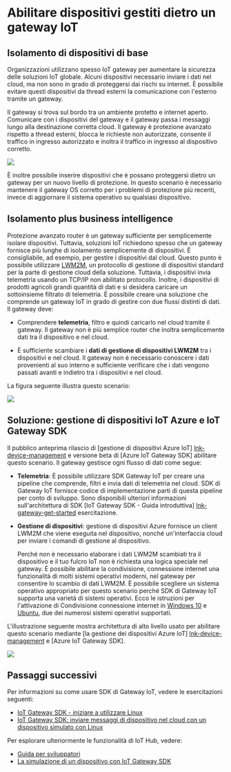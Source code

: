 <properties
 pageTitle="Abilitare dispositivi gestiti dietro un gateway IoT | Microsoft Azure"
 description="Argomento Guida utilizzando un IoT Gateway creati mediante il SDK di Gateway IoT insieme dispositivi gestiti da IoT Hub."
 services="iot-hub"
 documentationCenter=""
 authors="chipalost"
 manager="timlt"
 editor=""/>

<tags
 ms.service="iot-hub"
 ms.devlang="na"
 ms.topic="article"
 ms.tgt_pltfrm="na"
 ms.workload="na"
 ms.date="04/29/2016"
 ms.author="cstreet"/>
 
# <a name="enable-managed-devices-behind-an-iot-gateway"></a>Abilitare dispositivi gestiti dietro un gateway IoT

## <a name="basic-device-isolation"></a>Isolamento di dispositivi di base

Organizzazioni utilizzano spesso IoT gateway per aumentare la sicurezza delle soluzioni IoT globale. Alcuni dispositivi necessario inviare i dati nel cloud, ma non sono in grado di proteggersi dai rischi su internet. È possibile evitare questi dispositivi da thread esterni la comunicazione con l'esterno tramite un gateway.

Il gateway si trova sul bordo tra un ambiente protetto e internet aperto. Comunicare con i dispositivi del gateway e il gateway passa i messaggi lungo alla destinazione corretta cloud. Il gateway è protezione avanzato rispetto a thread esterni, blocca le richieste non autorizzate, consente il traffico in ingresso autorizzato e inoltra il traffico in ingresso al dispositivo corretto.

![][1]

È inoltre possibile inserire dispositivi che è possano proteggersi dietro un gateway per un nuovo livello di protezione. In questo scenario è necessario mantenere il gateway OS corretto per i problemi di protezione più recenti, invece di aggiornare il sistema operativo su qualsiasi dispositivo.

## <a name="isolation-plus-intelligence"></a>Isolamento plus business intelligence

Protezione avanzato router è un gateway sufficiente per semplicemente isolare dispositivi. Tuttavia, soluzioni IoT richiedono spesso che un gateway fornisce più lunghe di isolamento semplicemente di dispositivi. È consigliabile, ad esempio, per gestire i dispositivi dal cloud. Questo punto è possibile utilizzare [LWM2M](https://github.com/OpenMobileAlliance/OMA_LwM2M_for_Developers/wiki), un protocollo di gestione di dispositivi standard per la parte di gestione cloud della soluzione. Tuttavia, i dispositivi invia telemetria usando un TCP/IP non abilitato protocollo. Inoltre, i dispositivi di prodotti agricoli grandi quantità di dati e si desidera caricare un sottoinsieme filtrato di telemetria. È possibile creare una soluzione che comprende un gateway IoT in grado di gestire con due flussi distinti di dati. Il gateway deve:

-   Comprendere **telemetria**, filtro e quindi caricarlo nel cloud tramite il gateway. Il gateway non è più semplice router che inoltra semplicemente dati tra il dispositivo e nel cloud.

-   È sufficiente scambiare i **dati di gestione di dispositivi LWM2M** tra i dispositivi e nel cloud. Il gateway non è necessario conoscere i dati provenienti al suo interno e sufficiente verificare che i dati vengono passati avanti e indietro tra i dispositivi e nel cloud.

La figura seguente illustra questo scenario:

![][2]

## <a name="the-solution-azure-iot-device-management-and-the-iot-gateway-sdk"></a>Soluzione: gestione di dispositivi IoT Azure e IoT Gateway SDK 

Il pubblico anteprima rilascio di [gestione di dispositivi Azure IoT] [ lnk-device-management] e versione beta di [Azure IoT Gateway SDK] abilitare questo scenario. Il gateway gestisce ogni flusso di dati come segue:

-   **Telemetria**: È possibile utilizzare SDK Gateway IoT per creare una pipeline che comprende, filtri e invia dati di telemetria nel cloud. SDK di Gateway IoT fornisce codice di implementazione parti di questa pipeline per conto di sviluppo. Sono disponibili ulteriori informazioni sull'architettura di SDK [IoT Gateway SDK - Guida introduttiva] [ lnk-gateway-get-started] esercitazione.

-   **Gestione di dispositivi**: gestione di dispositivi Azure fornisce un client LWM2M che viene eseguita nel dispositivo, nonché un'interfaccia cloud per inviare i comandi di gestione al dispositivo.
    
    Perché non è necessario elaborare i dati LWM2M scambiati tra il dispositivo e il tuo fulcro IoT non è richiesta una logica speciale nel gateway. È possibile abilitare la condivisione, connessione internet una funzionalità di molti sistemi operativi moderni, nel gateway per consentire lo scambio di dati LWM2M. È possibile scegliere un sistema operativo appropriato per questo scenario perché SDK di Gateway IoT supporta una varietà di sistemi operativi. Ecco le istruzioni per l'attivazione di Condivisione connessione internet in [Windows 10] e [Ubuntu], due dei numerosi sistemi operativi supportati.

L'illustrazione seguente mostra architettura di alto livello usato per abilitare questo scenario mediante [la gestione dei dispositivi Azure IoT] [ lnk-device-management] e [Azure IoT Gateway SDK].

![][3]

## <a name="next-steps"></a>Passaggi successivi

Per informazioni su come usare SDK di Gateway IoT, vedere le esercitazioni seguenti:

- [IoT Gateway SDK - iniziare a utilizzare Linux][lnk-gateway-get-started]
- [IoT Gateway SDK: inviare messaggi di dispositivo nel cloud con un dispositivo simulato con Linux][lnk-gateway-simulated]

Per esplorare ulteriormente le funzionalità di IoT Hub, vedere:

- [Guida per sviluppatori][lnk-devguide]
- [La simulazione di un dispositivo con IoT Gateway SDK][lnk-gateway-simulated]

<!-- Images and links -->
[1]: media/iot-hub-gateway-device-management/overview.png
[2]: media/iot-hub-gateway-device-management/manage.png
[Gateway IoT Azure SDK]: https://github.com/Azure/azure-iot-gateway-sdk/
[Windows 10]: http://windows.microsoft.com/en-us/windows/using-internet-connection-sharing#1TC=windows-7
[Ubuntu]: https://help.ubuntu.com/community/Internet/ConnectionSharing
[3]: media/iot-hub-gateway-device-management/manage_2.png
[lnk-gateway-get-started]: iot-hub-linux-gateway-sdk-get-started.md
[lnk-gateway-simulated]: iot-hub-linux-gateway-sdk-simulated-device.md
[lnk-device-management]: iot-hub-device-management-overview.md

[lnk-devguide]: iot-hub-devguide.md